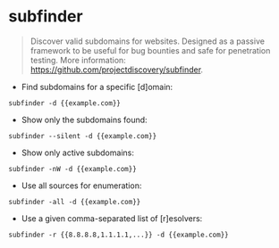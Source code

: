 # subfinder

> Discover valid subdomains for websites.
> Designed as a passive framework to be useful for bug bounties and safe for penetration testing.
> More information: <https://github.com/projectdiscovery/subfinder>.

- Find subdomains for a specific [d]omain:

`subfinder -d {{example.com}}`

- Show only the subdomains found:

`subfinder --silent -d {{example.com}}`

- Show only active subdomains:

`subfinder -nW -d {{example.com}}`

- Use all sources for enumeration:

`subfinder -all -d {{example.com}}`

- Use a given comma-separated list of [r]esolvers:

`subfinder -r {{8.8.8.8,1.1.1.1,...}} -d {{example.com}}`
